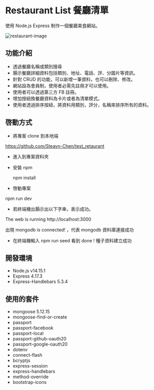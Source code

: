 # Restaurant List 餐廳清單

使用 Node.js Express 制作一個餐廳美食網站。

![restaurant-image]('https://github.com/Steavn-Chen/test-restaurant-list/blob/main/public/images/%E7%99%BB%E5%85%A5.PNG')

## 功能介紹 

- 透過餐廳名稱或類別搜尋
- 顥示餐廳詳細資料包括類別、地址、電話、評、分圖片等資訊。
- 針對 CRUD 的功能，可以新增一筆資料，也可以刪除、修改。
- 網站設為會員制，使用者必需先註冊才可以使用。
- 使用者可以透過第三方 FB 註冊。
- 增加按紐換餐廳資料為卡片或者為清單模式。
- 使用者透過排序按紐，將資料用類別，評分，名稱來排序所有的資料。

## 啓動方式

- 將專案 clone 到本地端

https://github.com/Steavn-Chen/test_retaurant

- 進入到專案資料夾

- 安裝 npm

  npm install

- 啓動專案

npm run dev

- 若終端機出顥示出以下字串，表示成功。

The web is running http://localhost:3000

出現 mongodb is connected! ，代表 mongodb 資料庫連接成功

- 在終端機輸入 npm run seed
  看到  done ! 種子資料建立成功

## 開發環境

- Node.js v14.15.1
- Express 4.17.3
- Express-Handlebars 5.3.4

## 使用的套件

- mongoose 5.12.15
- mongoose-find-or-create
- passport
- passport-facebook
- passport-local
- passport-github-oauth20
- passport-google-oauth20
- dotenv
- connect-flash
- bcryptjs
- express-session
- express-handlebars
- method-override
- bootstrap-icons
